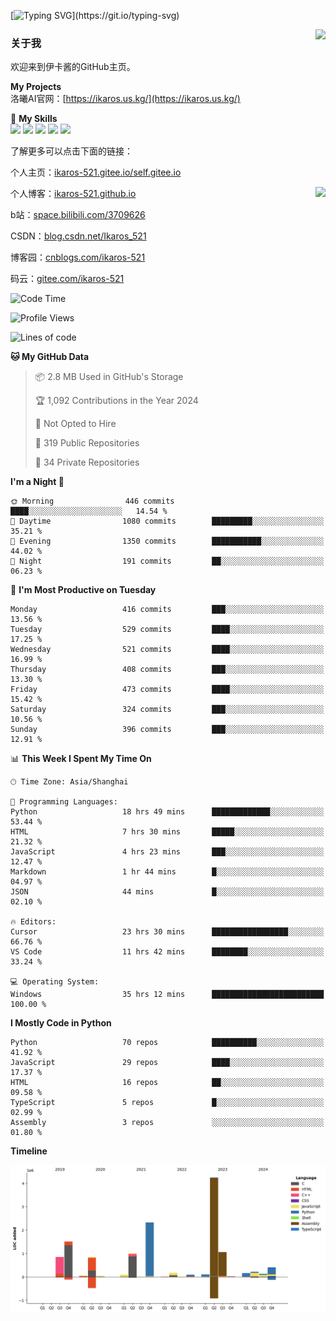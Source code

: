 [![Typing SVG](https://readme-typing-svg.herokuapp.com?size=25&duration=3000&color=8C43EA&vCenter=true&width=200&height=40&lines=Hi+Welcome+%F0%9F%91%8B%F0%9F%8F%BB;I'm+Love丶伊卡洛斯~~)](https://git.io/typing-svg)

<a href="#">
  <img align="right" src="https://github-readme-stats.vercel.app/api?username=Ikaros-521&count_private=true&show_icons=true&bg_color=15,f2f7fd,E0EAFC" />
</a>

### 关于我

欢迎来到伊卡酱的GitHub主页。

**My Projects**  
洛曦AI官网：[https://ikaros.us.kg/](https://ikaros.us.kg/)  

🌟 **My Skills**  
![](https://img.shields.io/badge/-C-A8B9CC?style=flat-square&logo=C&logoColor=fff)
![](https://img.shields.io/badge/-Python-3776AB?style=flat-square&logo=Python&logoColor=fff)
![](https://img.shields.io/badge/-JavaScript-F7DF1E?style=flat-square&logo=JavaScript&logoColor=fff)
![](https://img.shields.io/badge/-C++-00599C?style=flat-square&logo=Cpp&logoColor=fff)
![](https://img.shields.io/badge/-Linux-000000?style=flat-square&logo=Linux&logoColor=fff)

了解更多可以点击下面的链接：  

个人主页：[ikaros-521.gitee.io/self.gitee.io](https://ikaros-521.gitee.io/self.gitee.io/)  

<img align='right' src="https://github.com/Ikaros-521/Ikaros-521/assets/40910637/3a5e50bc-91dc-4aa5-b7a0-8b27ad1c2b33" height="330">

个人博客：[ikaros-521.github.io](https://ikaros-521.github.io/)  

b站：[space.bilibili.com/3709626](https://space.bilibili.com/3709626)  

CSDN：[blog.csdn.net/Ikaros_521](https://blog.csdn.net/Ikaros_521)  

博客园：[cnblogs.com/ikaros-521](https://www.cnblogs.com/ikaros-521)  

码云：[gitee.com/ikaros-521](https://gitee.com/ikaros-521)  


<!--START_SECTION:waka-->
![Code Time](http://img.shields.io/badge/Code%20Time-2%2C110%20hrs%2056%20mins-blue)

![Profile Views](http://img.shields.io/badge/Profile%20Views-8-blue)

![Lines of code](https://img.shields.io/badge/From%20Hello%20World%20I%27ve%20Written-13.3%20million%20lines%20of%20code-blue)

**🐱 My GitHub Data** 

> 📦 2.8 MB Used in GitHub's Storage 
 > 
> 🏆 1,092 Contributions in the Year 2024
 > 
> 🚫 Not Opted to Hire
 > 
> 📜 319 Public Repositories 
 > 
> 🔑 34 Private Repositories 
 > 
**I'm a Night 🦉** 

```text
🌞 Morning                446 commits         ████░░░░░░░░░░░░░░░░░░░░░   14.54 % 
🌆 Daytime                1080 commits        █████████░░░░░░░░░░░░░░░░   35.21 % 
🌃 Evening                1350 commits        ███████████░░░░░░░░░░░░░░   44.02 % 
🌙 Night                  191 commits         ██░░░░░░░░░░░░░░░░░░░░░░░   06.23 % 
```
📅 **I'm Most Productive on Tuesday** 

```text
Monday                   416 commits         ███░░░░░░░░░░░░░░░░░░░░░░   13.56 % 
Tuesday                  529 commits         ████░░░░░░░░░░░░░░░░░░░░░   17.25 % 
Wednesday                521 commits         ████░░░░░░░░░░░░░░░░░░░░░   16.99 % 
Thursday                 408 commits         ███░░░░░░░░░░░░░░░░░░░░░░   13.30 % 
Friday                   473 commits         ████░░░░░░░░░░░░░░░░░░░░░   15.42 % 
Saturday                 324 commits         ███░░░░░░░░░░░░░░░░░░░░░░   10.56 % 
Sunday                   396 commits         ███░░░░░░░░░░░░░░░░░░░░░░   12.91 % 
```


📊 **This Week I Spent My Time On** 

```text
🕑︎ Time Zone: Asia/Shanghai

💬 Programming Languages: 
Python                   18 hrs 49 mins      █████████████░░░░░░░░░░░░   53.44 % 
HTML                     7 hrs 30 mins       █████░░░░░░░░░░░░░░░░░░░░   21.32 % 
JavaScript               4 hrs 23 mins       ███░░░░░░░░░░░░░░░░░░░░░░   12.47 % 
Markdown                 1 hr 44 mins        █░░░░░░░░░░░░░░░░░░░░░░░░   04.97 % 
JSON                     44 mins             █░░░░░░░░░░░░░░░░░░░░░░░░   02.10 % 

🔥 Editors: 
Cursor                   23 hrs 30 mins      █████████████████░░░░░░░░   66.76 % 
VS Code                  11 hrs 42 mins      ████████░░░░░░░░░░░░░░░░░   33.24 % 

💻 Operating System: 
Windows                  35 hrs 12 mins      █████████████████████████   100.00 % 
```

**I Mostly Code in Python** 

```text
Python                   70 repos            ██████████░░░░░░░░░░░░░░░   41.92 % 
JavaScript               29 repos            ████░░░░░░░░░░░░░░░░░░░░░   17.37 % 
HTML                     16 repos            ██░░░░░░░░░░░░░░░░░░░░░░░   09.58 % 
TypeScript               5 repos             █░░░░░░░░░░░░░░░░░░░░░░░░   02.99 % 
Assembly                 3 repos             ░░░░░░░░░░░░░░░░░░░░░░░░░   01.80 % 
```



**Timeline**

![Lines of Code chart](https://raw.githubusercontent.com/Ikaros-521/Ikaros-521/main/assets/bar_graph.png)


<!--END_SECTION:waka-->


<!--
**Ikaros-521/Ikaros-521** is a ✨ _special_ ✨ repository because its `README.md` (this file) appears on your GitHub profile.

Here are some ideas to get you started:

- 🔭 I’m currently working on ...
- 🌱 I’m currently learning ...
- 👯 I’m looking to collaborate on ...
- 🤔 I’m looking for help with ...
- 💬 Ask me about ...
- 📫 How to reach me: ...
- 😄 Pronouns: ...
- ⚡ Fun fact: ...
-->
